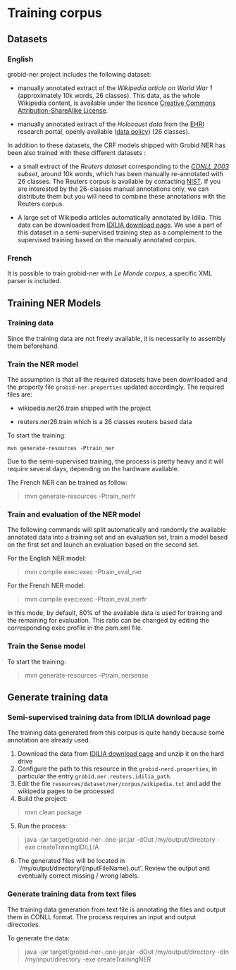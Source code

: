 # Training corpus 

## Datasets
  
### English

grobid-ner project includes the following dataset:

- manually annotated extract of the *Wikipedia article on World War 1* (approximately 10k words, 26 classes). This data, as the whole Wikipedia content, is available under the licence [Creative Commons Attribution-ShareAlike License](https://creativecommons.org/licenses/by-sa/3.0/). 

- manually annotated extract of the *Holocaust data* from the [EHRI](https://portal.ehri-project.eu) research portal, openly available ([data policy](https://portal.ehri-project.eu/data-policy)) (26 classes).

In addition to these datasets, the CRF models shipped with Grobid NER has been also trained with these different datasets :
 
 - a small extract of the *Reuters dataset* corresponding to the *[CONLL 2003](http://www.cnts.ua.ac.be/conll2003/ner/) subset*, around 10k words, which has been manually re-annotated with 26 classes. The Reuters corpus is available by contacting [NIST](http://trec.nist.gov/data/reuters/reuters.html). If you are interested by the 26-classes manual annotations only, we can distribute them but you will need to combine these annotations with the Reuters corpus.  

 - A large set of Wikipedia articles automatically annotated by Idilia. This data can be downloaded from [IDILIA download page](http://download.idilia.com/datasets/wikipedia/index.html). We use a part of this dataset in a semi-supervised training step as a complement to the supervised training based on the manually annotated corpus.

### French

It is possible to train grobid-ner with _Le Monde corpus_, a specific XML parser is included.

## Training NER Models

### Training data
Since the training data are not freely available, it is necessarily to assembly them beforehand.


### Train the NER model 
The assumption is that all the required datasets have been downloaded and the property file `grobid-ner.properties` updated accordingly.
The required files are: 

- wikipedia.ner26.train shipped with the project

- reuters.ner26.train which is a 26 classes reuters based data


To start the training: 

```
mvn generate-resources -Ptrain_ner
```

Due to the semi-supervised training, the process is pretty heavy and it will require several days, depending on the hardware available.  

The French NER can be trained as follow:

> mvn generate-resources -Ptrain_nerfr

### Train and evaluation of the NER model 

The following commands will split automatically and randomly the available annotated data into a training set and an evaluation set, train a model based on the first set and launch an evaluation based on the second set. 

For the English NER model:
> mvn compile exec:exec -Ptrain_eval_ner

For the French NER model:
> mvn compile exec:exec -Ptrain_eval_nerfr

In this mode, by default, 80% of the available data is used for training and the remaining for evaluation. This ratio can be changed by editing the corresponding exec profile in the pom.xml file. 

### Train the Sense model 

To start the training: 


> mvn generate-resources -Ptrain_nersense


## Generate training data

### Semi-supervised training data from IDILIA download page

The training data generated from this corpus is quite handy because some annotation are already used. 

1. Download the data from [IDILIA download page](http://download.idilia.com/datasets/wikipedia/index.html) and unzip it on the hard drive
2. Configure the path to this resource in the `grobid-nerd.properties`, in particular the entry `grobid.ner.reuters.idilia_path`. 
3. Edit the file `resources/dataset/ner/corpus/wikipedia.txt` and add the wikipedia pages to be processed
4. Build the project:

> mvn clean package

5. Run the process: 

> java -jar target/grobid-ner-<version>.one-jar.jar -dOut /my/output/directory -exe createTrainingIDILLIA

6. The generated files will be located in `/my/output/directory/{inputFileName}.out'. Review the output and eventually correct missing / wrong labels.

### Generate training data from text files

The training data generation from text file is annotating the files and output them in CONLL format. The process requires an input and output directories.

To generate the data: 

> java -jar target/grobid-ner-<version>.one-jar.jar -dOut /my/output/directory -dIn /my/input/directory  -exe createTrainingNER
